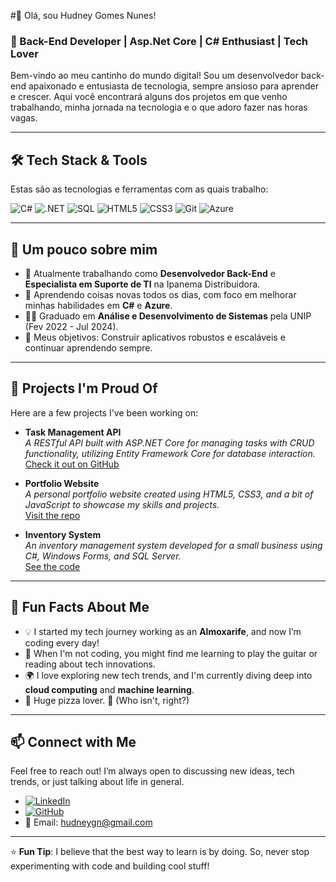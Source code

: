 #👋 Olá, sou Hudney Gomes Nunes!
### 🚀 Back-End Developer | Asp.Net Core | C# Enthusiast | Tech Lover

Bem-vindo ao meu cantinho do mundo digital! Sou um desenvolvedor back-end apaixonado e entusiasta de tecnologia, sempre ansioso para aprender e crescer. Aqui você encontrará alguns dos projetos em que venho trabalhando, minha jornada na tecnologia e o que adoro fazer nas horas vagas.

---

## 🛠️ **Tech Stack & Tools**  
Estas são as tecnologias e ferramentas com as quais trabalho:

![C#](https://img.shields.io/badge/C%23-239120?style=for-the-badge&logo=c-sharp&logoColor=white)
![.NET](https://img.shields.io/badge/.NET-512BD4?style=for-the-badge&logo=dotnet&logoColor=white)
![SQL](https://img.shields.io/badge/SQL-4479A1?style=for-the-badge&logo=MySQL&logoColor=white)
![HTML5](https://img.shields.io/badge/HTML5-E34F26?style=for-the-badge&logo=html5&logoColor=white)
![CSS3](https://img.shields.io/badge/CSS3-1572B6?style=for-the-badge&logo=css3&logoColor=white)
![Git](https://img.shields.io/badge/Git-F05032?style=for-the-badge&logo=git&logoColor=white)
![Azure](https://img.shields.io/badge/Microsoft_Azure-0089D6?style=for-the-badge&logo=microsoft-azure&logoColor=white)

---

## 🌱 **Um pouco sobre mim**

- 🔭 Atualmente trabalhando como **Desenvolvedor Back-End** e **Especialista em Suporte de TI** na Ipanema Distribuidora.
- 🌱 Aprendendo coisas novas todos os dias, com foco em melhorar minhas habilidades em **C#** e **Azure**.
- 🧑‍🎓 Graduado em **Análise e Desenvolvimento de Sistemas** pela UNIP (Fev 2022 - Jul 2024).
- 🎯 Meus objetivos: Construir aplicativos robustos e escaláveis ​​e continuar aprendendo sempre.

---

## 📂 **Projects I'm Proud Of**

Here are a few projects I've been working on:

- **Task Management API**  
  _A RESTful API built with ASP.NET Core for managing tasks with CRUD functionality, utilizing Entity Framework Core for database interaction._  
  [Check it out on GitHub](https://github.com/HudneyG/TaskManagementAPI)

- **Portfolio Website**  
  _A personal portfolio website created using HTML5, CSS3, and a bit of JavaScript to showcase my skills and projects._  
  [Visit the repo](https://github.com/HudneyG/portfolio)

- **Inventory System**  
  _An inventory management system developed for a small business using C#, Windows Forms, and SQL Server._  
  [See the code](https://github.com/HudneyG/InventorySystem)

---

## 🤔 **Fun Facts About Me**

- 💡 I started my tech journey working as an **Almoxarife**, and now I’m coding every day!
- 🎸 When I'm not coding, you might find me learning to play the guitar or reading about tech innovations.
- 🌍 I love exploring new tech trends, and I'm currently diving deep into **cloud computing** and **machine learning**.
- 🍕 Huge pizza lover. 🍕 (Who isn't, right?)

---

## 📫 **Connect with Me**

Feel free to reach out! I’m always open to discussing new ideas, tech trends, or just talking about life in general.

- [![LinkedIn](https://img.shields.io/badge/LinkedIn-0077B5?style=for-the-badge&logo=linkedin&logoColor=white)](https://www.linkedin.com/in/hudney-gomes-nunes-095241192/)
- [![GitHub](https://img.shields.io/badge/GitHub-181717?style=for-the-badge&logo=github&logoColor=white)](https://github.com/HudneyG)
- 📧 Email: [hudneygn@gmail.com](mailto:hudneygn@gmail.com)

---

⭐ **Fun Tip**: I believe that the best way to learn is by doing. So, never stop experimenting with code and building cool stuff!

